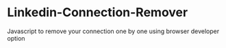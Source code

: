 # Linkedin-Connection-Remover
Javascript to remove your connection one by one using browser developer option
